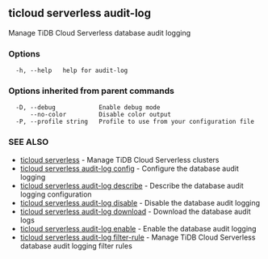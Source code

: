 ## ticloud serverless audit-log

Manage TiDB Cloud Serverless database audit logging

### Options

```
  -h, --help   help for audit-log
```

### Options inherited from parent commands

```
  -D, --debug            Enable debug mode
      --no-color         Disable color output
  -P, --profile string   Profile to use from your configuration file
```

### SEE ALSO

* [ticloud serverless](ticloud_serverless.md)	 - Manage TiDB Cloud Serverless clusters
* [ticloud serverless audit-log config](ticloud_serverless_audit-log_config.md)	 - Configure the database audit logging
* [ticloud serverless audit-log describe](ticloud_serverless_audit-log_describe.md)	 - Describe the database audit logging configuration
* [ticloud serverless audit-log disable](ticloud_serverless_audit-log_disable.md)	 - Disable the database audit logging
* [ticloud serverless audit-log download](ticloud_serverless_audit-log_download.md)	 - Download the database audit logs
* [ticloud serverless audit-log enable](ticloud_serverless_audit-log_enable.md)	 - Enable the database audit logging
* [ticloud serverless audit-log filter-rule](ticloud_serverless_audit-log_filter-rule.md)	 - Manage TiDB Cloud Serverless database audit logging filter rules

